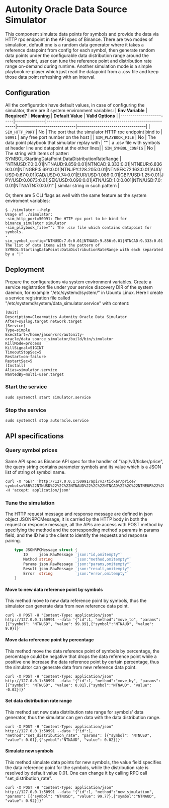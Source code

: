 # Autonity Oracle Data Source Simulator
This component simulate data points for symbols and provide the data via HTTP rpc endpoint in the API spec of Binance.
There are two modes of simulation, default one is a random data generator where it takes a reference datapoint from config
for each symbol, then generate random data points under the configurable data distribution range around the reference point,
user can tune the reference point and distribution rate range on-demand during runtime. Another simulation mode is a simple
playbook re-player which just read the datapoint from a .csv file and keep those data point refreshing with an interval.

## Configuration
All the configuration have default values, in case of configuring the simulator, there are 3 system environment variables:
| **Env Variable**        | **Required?** | **Meaning**                                                  | **Default Value**           | **Valid Options**                |
|-------------------------|---------------|--------------------------------------------------------------|-----------------------------|----------------------------------|
| `SIM_HTTP_PORT`         | No            | The port that the simulator HTTP rpc endpoint bind to        | `50991`                     | any free port number on the host |
| `SIM_PLAYBOOK_FILE`     | No            | The data point playbook that simulator replay with           | ""                          | a .csv file with symbols at header line and datapoint at the other lines|
| `SIM_SYMBOL_CONFIG`     | No            | The string with items of patter: SYMBOL:StartingDataPoint:DataDistributionRateRange  | "NTNUSD:7.0:0.01\|NTNAUD:9.856:0.01\|NTNCAD:9.333:0.01\|NTNEUR:6.8369:0.01\|NTNGBP:5.691:0.01\|NTNJPY:128.205:0.01\|NTNSEK:72.163:0.01\|AUD/USD:0.67:0.01\|CAD/USD:0.74:0.01\|EUR/USD:1.086:0.01\|GBP/USD:1.25:0.01\|JPY/USD:0.0073:0.01\|SEK/USD:0.096:0.01\|ATN/USD:1.0:0.001\|NTN/USD:7.0:0.01\|NTN/ATN:7.0:0.01"                 | similar string in such pattern |

Or, there are 5 CLI flags as well with the same feature as the system enviroment variables:

    $ ./simulator --help
    Usage of ./simulator:
    -sim_http_port=50991: The HTTP rpc port to be bind for binance_simulator simulator
    -sim_playbook_file="": The .csv file which contains datapoint for symbols.
    -sim_symbol_config="NTNUSD:7.0:0.01|NTNAUD:9.856:0.01|NTNCAD:9.333:0.01|NTNEUR:6.8369:0.01|NTNGBP:5.691:0.01|NTNJPY:128.205:0.01|NTNSEK:72.163:0.01": The list of data items with the pattern of SYMBOL:StartingDataPoint:DataDistributionRateRange with each separated by a "|"

## Deployment
Prepare the configurations via system environment variables. Create a service registration file under your service discovery DIR of the system daemon, for example "/etc/systemd/system/" in Ubuntu Linux.
Here I create a service registration file called "/etc/systemd/system/data_simulator.service" with content:
```
[Unit]
Description=Clearmatics Autonity Oracle Data Simulator
After=syslog.target network.target
[Service]
Type=simple
ExecStart=/home/jason/src/autonity-oracle/data_source_simulator/build/bin/simulator
KillMode=process
KillSignal=SIGINT
TimeoutStopSec=5
Restart=on-failure
RestartSec=5
[Install]
Alias=simulator.service
WantedBy=multi-user.target
```
### Start the service

    sudo systemctl start simulator.service

### Stop the service

    sudo systemctl stop autoracle.service

## API specifications
### Query symbol prices
Same API spec as Binance API spec for the handler of "/api/v3/ticker/price", the query string contains parameter symbols
and its value which is a JSON list of string of symbol name.

    curl -X 'GET' 'http://127.0.0.1:50991/api/v3/ticker/price?symbols=%5B%22NTNUSD%22%2C%22NTNAUD%22%2C%22NTNCAD%22%2C%22NTNEUR%22%2C%22NTNGBP%22%2C%22NTNJPY%22%2C%22NTNSEK%22%5D' -H 'accept: application/json'

### Tune the simulation
The HTTP request message and response message are defined in json object JSONRPCMessage, it is carried by the HTTP body in both the request or response message, all the APIs are access with POST method by specifying the method and the corresponding method's params in params field, and the ID help the client to identify the requests and response pairing.
```go
    type JSONRPCMessage struct {
        ID     json.RawMessage `json:"id,omitempty"`
        Method string          `json:"method,omitempty"`
        Params json.RawMessage `json:"params,omitempty"`
        Result json.RawMessage `json:"result,omitempty"`
        Error  string          `json:"error,omitempty"`
    }
```
#### Move to new data reference point by symbols
This method move to new data reference point by symbols, thus the simulator can generate data from new reference data point.

    curl -X POST -H "Content-Type: application/json" http://127.0.0.1:50991 --data '{"id":1, "method":"move_to", "params": [{"symbol": "NTNUSD", "value": 99.99},{"symbol":"NTNAUD", "value": 9.9}]}'

#### Move data reference point by percentage
This method move the data reference point of symbols by percentage, the percentage could be negative that drops the data reference point while a positive one increase
the data reference point by certain percentage, thus the simulator can generate data from new reference data point.

    curl -X POST -H "Content-Type: application/json" http://127.0.0.1:50991 --data '{"id":1, "method":"move_by", "params": [{"symbol": "NTNUSD", "value": 0.01},{"symbol":"NTNAUD", "value": -0.02}]}'

#### Set data distribution rate range
This method set new data distribution rate range for symbols' data generator, thus the simulator can gen data with the data distribution range.

    curl -X POST -H "Content-Type: application/json" http://127.0.0.1:50991 --data '{"id":1, "method":"set_distribution_rate", "params": [{"symbol": "NTNUSD", "value": 0.01},{"symbol":"NTNAUD", "value": 0.02}]}'

#### Simulate new symbols
This method simulate data points for new symbols, the value field specifies the data reference point for the symbols, while the distribution rate is resolved by default value 0.01. One can change it by calling RPC call "set_distribution_rate".

    curl -X POST -H "Content-Type: application/json" http://127.0.0.1:50991 --data '{"id":1, "method":"new_simulation", "params": [{"symbol": "NTNUSD", "value": 99.77},{"symbol":"NTNAUD", "value": 0.92}]}'


